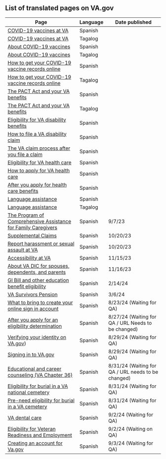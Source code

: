 ## List of translated pages on VA.gov
| **Page** | **Language** | **Date published** | 
| --- | --- | --- |
| [COVID-19 vaccines at VA](https://www.va.gov/health-care/covid-19-vaccine-esp/) | Spanish | |
| [COVID-19 vaccines at VA](https://www.va.gov/health-care/covid-19-vaccine-tag/) | Tagalog | |
| [About COVID-19 vaccines](https://www.va.gov/health-care/covid-19-vaccine-esp/about-covid-19-vaccine-esp/) | Spanish | |
| [About COVID-19 vaccines](https://www.va.gov/health-care/covid-19-vaccine-esp/about-covid-19-vaccine-tag/) | Tagalog | |
| [How to get your COVID-19 vaccine records online](https://www.va.gov/health-care/covid-19-vaccine-esp/vaccine-record-esp/) | Spanish | |
| [How to get your COVID-19 vaccine records online](https://www.va.gov/health-care/covid-19-vaccine-esp/vaccine-record-tag/) | Tagalog | |
| [The PACT Act and your VA benefits](https://www.va.gov/resources/the-pact-act-and-your-va-benefits-esp/) | Spanish | |
| [The PACT Act and your VA benefits](https://www.va.gov/resources/the-pact-act-and-your-va-benefits-tag/) | Tagalog | |
| [Eligibility for VA disability benefits](https://www.va.gov/disability/eligibility-esp/) | Spanish | |
| [How to file a VA disability claim](https://www.va.gov/disability/how-to-file-claim-esp/) | Spanish | |
| [The VA claim process after you file a claim](https://www.va.gov/disability/after-you-file-claim-esp/) | Spanish | |
| [Eligibility for VA health care](https://www.va.gov/health-care/eligibility-esp/) | Spanish | |
| [How to apply for VA health care](https://www.va.gov/health-care/how-to-apply-esp/) | Spanish | |
| [After you apply for health care benefits](https://www.va.gov/health-care/after-you-apply-esp/) | Spanish | |
| [Language assistance](https://www.va.gov/asistencia-y-recursos-en-espanol/) | Spanish | |
| [Language assistance](https://www.va.gov/tagalog-wika-mapagkukunan-at-tulong/) | Tagalog | |
| [The Program of Comprehensive Assistance for Family Caregivers](https://www.va.gov/family-member-benefits/comprehensive-assistance-for-family-caregivers-esp/) | Spanish | 9/7/23 |
| [Supplemental Claims](https://www.va.gov/decision-reviews/supplemental-claim-esp/) | Spanish | 10/20/23 |
| [Report harassment or sexual assault at VA](https://www.va.gov/report-harassment-esp/) | Spanish | 10/20/23 | 
| [Accessibility at VA](https://www.va.gov/accessibility-at-va-esp) | Spanish | 11/15/23 | 
| [About VA DIC for spouses, dependents, and parents](https://www.va.gov/disability/dependency-indemnity-compensation-esp/) | Spanish | 11/16/23 | 
| [GI Bill and other education benefit eligibility](https://www.va.gov/education/eligibility-esp/) | Spanish | 2/14/24 |
| [VA Survivors Pension](https://www.va.gov/pension/survivors-pension-esp) | Spanish | 3/6/24 |
| [What to bring to create your online sign in account](https://www.va.gov/resources/what-to-bring-to-create-your-online-sign-in-account-esp/) | Spanish | 8/23/24 (Waiting for QA)
| [After you apply for an eligibility determination](https://www.va.gov/despues-de-solicitar-una-determinacion-de-elegibilidad/) | Spanish | 8/27/24 (Waiting for QA / URL Needs to be changed)
| [Verifying your identity on VA.gov](https://www.va.gov/resources/verifying-your-identity-on-vagov-esp/)) | Spanish | 8/29/24 (Waiting for QA)
| [Signing in to VA.gov](https://www.va.gov/resources/signing-in-to-vagov-esp/) | Spanish | 8/29/24 (Waiting for QA)
| [Educational and career counseling (VA Chapter 36)](https://www.va.gov/asesoramiento-educativo-y-profesional-capitulo-36-de-va) | Spanish | 8/31/24 (Waiting for QA / URL needs to be changed)
| [Eligibility for burial in a VA national cemetery](https://www.va.gov/burials-memorials/eligibility-esp/) | Spanish | 8/31/24 (Waiting for QA)
| [Pre-need eligibility for burial in a VA cemetery](https://www.va.gov/burials-memorials/pre-need-eligibility-esp/) | Spanish | 8/31/24 (Waiting for QA)
| [VA dental care](https://www.va.gov/health-care/about-va-health-benefits/dental-care-esp) | Spanish | 9/2/24 (Waiting for QA) 
| [Eligibility for Veteran Readiness and Employment](https://www.va.gov/careers-employment/vocational-rehabilitation/eligibility-esp/) | Spanish | 9/2/24 (Waiting on QA)
| [Creating an account for Va.gov](https://www.va.gov/resources/creating-an-account-for-vagov-esp) | Spanish | 9/3/24 (Waiting for QA)
